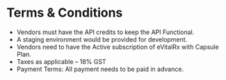 # Terms & Conditions

* Vendors must have the API credits to keep the API Functional.
* A staging environment would be provided for development.&#x20;
* Vendors need to have the Active subscription of eVitalRx with Capsule Plan.
* Taxes as applicable – 18% GST
* Payment Terms: All payment needs to be paid in advance.
